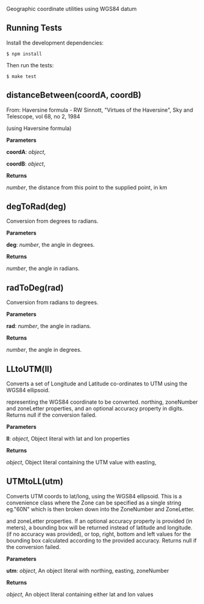 Geographic coordinate utilities using WGS84 datum

Running Tests
--------------
Install the development dependencies:

    $ npm install

Then run the tests:

    $ make test

distanceBetween(coordA, coordB)
-------------------------------
From: Haversine formula - RW Sinnott, "Virtues of the Haversine",
Sky and Telescope, vol 68, no 2, 1984

(using Haversine formula)



**Parameters**

**coordA**:  *object*,  


**coordB**:  *object*,  


**Returns**

*number*,  the distance from this point to the supplied point, in km

degToRad(deg)
-------------
Conversion from degrees to radians.



**Parameters**

**deg**:  *number*,  the angle in degrees.

**Returns**

*number*,  the angle in radians.

radToDeg(rad)
-------------
Conversion from radians to degrees.



**Parameters**

**rad**:  *number*,  the angle in radians.

**Returns**

*number*,  the angle in degrees.

LLtoUTM(ll)
-----------
Converts a set of Longitude and Latitude co-ordinates to UTM
using the WGS84 ellipsoid.

representing the WGS84 coordinate to be converted.
northing, zoneNumber and zoneLetter properties, and an optional
accuracy property in digits. Returns null if the conversion failed.


**Parameters**

**ll**:  *object*,  Object literal with lat and lon properties

**Returns**

*object*,  Object literal containing the UTM value with easting,

UTMtoLL(utm)
------------
Converts UTM coords to lat/long, using the WGS84 ellipsoid. This is a convenience
class where the Zone can be specified as a single string eg."60N" which
is then broken down into the ZoneNumber and ZoneLetter.

and zoneLetter properties. If an optional accuracy property is
provided (in meters), a bounding box will be returned instead of
latitude and longitude.
(if no accuracy was provided), or top, right, bottom and left values
for the bounding box calculated according to the provided accuracy.
Returns null if the conversion failed.


**Parameters**

**utm**:  *object*,  An object literal with northing, easting, zoneNumber

**Returns**

*object*,  An object literal containing either lat and lon values

